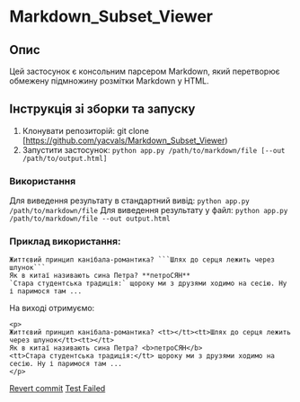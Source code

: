 # Markdown_Subset_Viewer

## Опис
Цей застосунок є консольним парсером Markdown, який перетворює обмежену підмножину розмітки Markdown у HTML.

## Інструкція зі зборки та запуску
1. Клонувати репозиторій:
   git clone [https://github.com/yacvals/Markdown_Subset_Viewer)
2. Запустити застосунок: 
   `python app.py /path/to/markdown/file [--out /path/to/output.html]`
### Використання
Для виведення результату в стандартний вивід:
`python app.py /path/to/markdown/file`
Для виведення результату у файл:
`python app.py /path/to/markdown/file --out output.html`

### Приклад використання:
```
Життєвий принцип канібала-романтика? ```Шлях до серця лежить через шлунок```
Як в китаї називають сина Петра? **петроСЯН**
`Стара студентська традиція:` щороку ми з друзями ходимо на сесію. Ну і паримося там ...
```
На виході отримуємо:
```
<p>
Життєвий принцип канібала-романтика? <tt></tt><tt>Шлях до серця лежить через шлунок</tt><tt></tt>
Як в китаї називають сина Петра? <b>петроСЯН</b>
<tt>Стара студентська традиція:</tt> щороку ми з друзями ходимо на сесію. Ну і паримося там ...
</p>
```
[Revert commit](https://github.com/yacvals/Markdown_Subset_Viewer/commit/9c1deb34367cb402dc4107b28d0cef141d6bd084)
[Test Failed](https://github.com/yacvals/lab2_MarkDown/actions/runs/9389574319)
